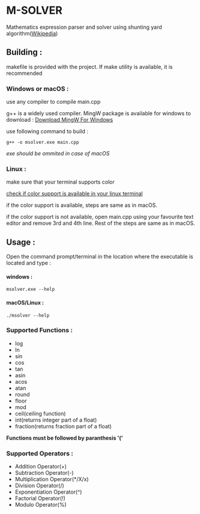 # M-SOLVER

Mathematics expression parser and solver using shunting yard algorithm([Wikipedia](https://en.wikipedia.org/wiki/Shunting-yard_algorithm))

## Building :

makefile is provided with the project. If make utility is available, it is recommended

### Windows or macOS :
use any compiler to compile main.cpp

g++ is a widely used compiler. MingW package is available for windows to download : [Download MingW For Windows](http://www.mingw.org/)

use following command to build :

    g++ -o msolver.exe main.cpp
*exe should be ommited in case of macOS*

### Linux :
make sure that your terminal supports color

[check if color support is available in your linux terminal](https://codeyarns.com/2015/03/18/how-to-check-colors-supported-by-terminal/)

if the color support is available, steps are same as in macOS.

if the color support is not available, open main.cpp using your favourite text editor and remove 3rd and 4th line. Rest of the steps are same as in macOS.

## Usage :
Open the command prompt/terminal in the location where the executable is located and type :

#### windows :
    msolver.exe --help

#### macOS/Linux :
    ./msolver --help

### Supported Functions :

  * log
  * ln
  * sin
  * cos
  * tan
  * asin
  * acos
  * atan
  * round
  * floor
  * mod
  * ceil(ceiling function)
  * int(returns integer part of a float)
  * fraction(returns fraction part of a float)

**Functions must be followed by paranthesis '('**

### Supported Operators :

  * Addition Operator(+)
  * Subtraction Operator(-)
  * Multiplication Operator(*/X/x)
  * Division Operator(/)
  * Exponentiation Operator(^)
  * Factorial Operator(!)
  * Modulo Operator(%)